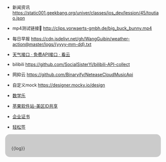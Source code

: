 - 新闻资讯
https://static001.geekbang.org/univer/classes/ios_dev/lession/45/toutiao.json

- mp4测试链接🔗
http://clips.vorwaerts-gmbh.de/big_buck_bunny.mp4

- 每日早报
https://cdn.jsdelivr.net/gh/WangGuibin/weather-action@master/logs/{yyyy-mm-dd}.txt

- [天气接口 · 免费API接口 · 看云](https://www.kancloud.cn/lizhixuan/free_api/1159533)

- bilibili
https://github.com/SocialSisterYi/bilibili-API-collect

- 网抑云
https://github.com/Binaryify/NeteaseCloudMusicApi

- 自定义mock
https://designer.mocky.io/design

- [数学乐](https://www.shuxuele.com/index.html)

- [苹果软件站-美区ID共享](https://www.iios.me/login)
- [企业证书](https://apporanges.lanzoui.com/b0cfcmzwj)
- [轻松签](https://esign.yyyue.xyz/)


<div id="app" style="text-align:left;white-space: pre-line;background-color:#00000033;padding:20px;border-radius:15px;color:#333;">
{{log}}
</div>
<script>
    new Vue({
      el: '#app',
      data() {
        return {
          log: ''
        }
      },
      mounted() {
        this.getDayLog();
      },
      methods: {
        formatDate (date) {
            var yyyy = date.getFullYear().toString();
            var mm = (date.getMonth() + 1).toString();
            var dd = date.getDate().toString();
            return yyyy + "-" + (mm[1] ? mm : "0" 
            + mm[0]) + "-" + (dd[1] ? dd : "0" + dd[0]);  
        },
        getDayLog(){
            let that = this;
            const dateStr = this.formatDate(new Date()); 
            this.ajaxGetData(`https://cdn.jsdelivr.net/gh/WangGuibin/weather-action@master/logs/${dateStr}.txt`, function (data) {
            that.log = data;
          })
        },
        ajaxGetData(url, cb) {
          let request = new XMLHttpRequest();
          request.open('GET', url, true);
          request.onreadystatechange = function () {
            if (this.readyState === 4 && this.status === 200) {
              cb(this.responseText);
            }
          }
          request.send();
        },
      }
    })
  </script>

